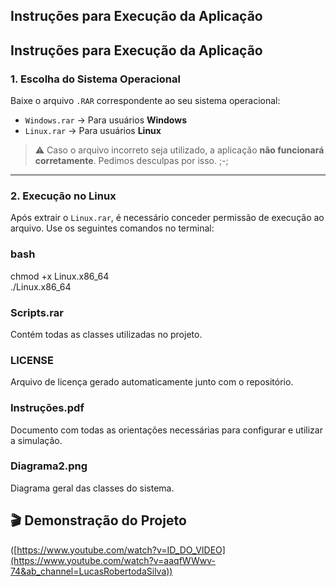 ## Instruções para Execução da Aplicação

## Instruções para Execução da Aplicação

### 1. Escolha do Sistema Operacional  
Baixe o arquivo `.RAR` correspondente ao seu sistema operacional:

- `Windows.rar` → Para usuários **Windows**  
- `Linux.rar` → Para usuários **Linux**

> ⚠️ Caso o arquivo incorreto seja utilizado, a aplicação **não funcionará corretamente**. Pedimos desculpas por isso. ;-;

---

### 2. Execução no Linux  
Após extrair o `Linux.rar`, é necessário conceder permissão de execução ao arquivo. Use os seguintes comandos no terminal:

### bash
chmod +x Linux.x86_64  
./Linux.x86_64

### Scripts.rar
Contém todas as classes utilizadas no projeto.

### LICENSE
Arquivo de licença gerado automaticamente junto com o repositório.

### Instruções.pdf
Documento com todas as orientações necessárias para configurar e utilizar a simulação.

### Diagrama2.png
Diagrama geral das classes do sistema.


## 🎬 Demonstração do Projeto

([https://www.youtube.com/watch?v=ID_DO_VIDEO](https://www.youtube.com/watch?v=aaqfWWwv-74&ab_channel=LucasRobertodaSilva))
